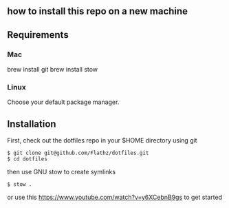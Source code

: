## how to install this repo on a new machine

## Requirements

### Mac

brew install git
brew install stow

### Linux

Choose your default package manager.


## Installation


First, check out the dotfiles repo in your $HOME directory using git

```
$ git clone git@github.com/Flathz/dotfiles.git
$ cd dotfiles
```

then use GNU stow to create symlinks

```
$ stow .
```

or use this https://www.youtube.com/watch?v=y6XCebnB9gs to get started
